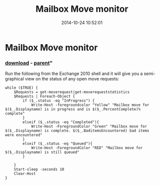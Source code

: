 ﻿---
pid:            5535
parent:         5534
children:       
poster:         themoblin
title:          Mailbox Move monitor
date:           2014-10-24 10:52:01
format:         posh
---

# Mailbox Move monitor

### [download](5535.ps1) - [parent](5534.md)"

Run the following from the Exchange 2010 shell and it will give you a semi-graphical view on the status of any open move requests:

```posh
while ($TRUE) {
	$Requests = get-moverequest|get-moverequeststatistics
	$Requests | Foreach-Object {
		if ($_.status -eq "InProgress") {
			Write-Host -foregroundcolor "Yellow" "Mailbox move for $($_.Displayname) is in progress and is $($_.PercentComplete)% complete"
		}
		elseif ($_.status -eq "Completed"){
			Write-Host -ForegroundColor "Green" "Mailbox move for $($_.Displayname) is complete. $($_.BaditemsEncountered) bad items were encountered"
		}
		elseif ($_.status -eq "Queued"){
			Write-Host -ForegroundColor "RED" "Mailbox move for $($_.Displayname) is still queued"
		}

	}
	Start-sleep -seconds 10
	Clear-Host
}
```

